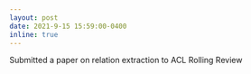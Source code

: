 ```yaml
---
layout: post
date: 2021-9-15 15:59:00-0400
inline: true
---
```


Submitted a paper on relation extraction to ACL Rolling Review
